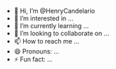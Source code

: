 - 👋 Hi, I’m @HenryCandelario
- 👀 I’m interested in ...
- 🌱 I’m currently learning ...
- 💞️ I’m looking to collaborate on ...
- 📫 How to reach me ...
- 😄 Pronouns: ...
- ⚡ Fun fact: ...

<!---
HenryCandelario/HenryCandelario is a ✨ special ✨ repository because its `README.md` (this file) appears on your GitHub profile.
You can click the Preview link to take a look at your changes.
--->
